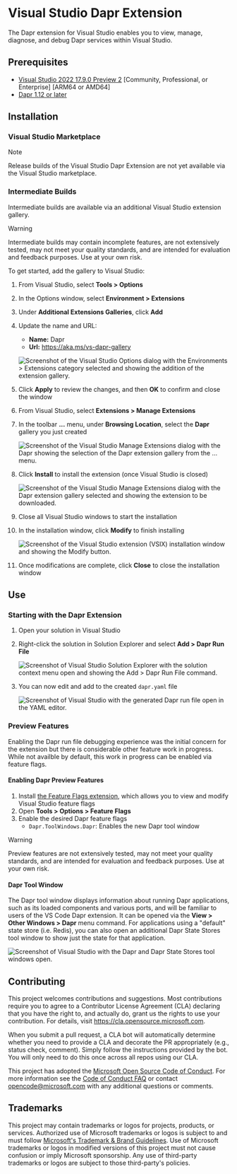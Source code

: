 # Visual Studio Dapr Extension

The Dapr extension for Visual Studio enables you to view, manage, diagnose, and debug Dapr services within Visual Studio.

## Prerequisites

* [Visual Studio 2022 17.9.0 Preview 2](https://learn.microsoft.com/en-us/visualstudio/releases/2022/release-notes-preview) [Community, Professional, or Enterprise] [ARM64 or AMD64]
* [Dapr 1.12 or later](https://dapr.io)

## Installation

### Visual Studio Marketplace

> [!NOTE]
> Release builds of the Visual Studio Dapr Extension are not yet available via the Visual Studio marketplace.

### Intermediate Builds

Intermediate builds are available via an additional Visual Studio extension gallery.

> [!WARNING]
> Intermediate builds may contain incomplete features, are not extensively tested, may not meet your quality standards, and are intended for evaluation and feedback purposes. Use at your own risk.

To get started, add the gallery to Visual Studio:

1. From Visual Studio, select **Tools > Options**
1. In the Options window, select **Environment > Extensions**
1. Under **Additional Extensions Galleries**, click **Add**
1. Update the name and URL:

   * **Name:** Dapr
   * **Url:** https://aka.ms/vs-dapr-gallery

   ![Screenshot of the Visual Studio Options dialog with the Environments > Extensions category selected and showing the addition of the extension gallery.](assets/readme/VisualStudioOptionsExtensions.png)

1. Click **Apply** to review the changes, and then **OK** to confirm and close the window
1. From Visual Studio, select **Extensions > Manage Extensions**
1. In the toolbar **...** menu, under **Browsing Location**, select the **Dapr** gallery you just created

   ![Screenshot of the Visual Studio Manage Extensions dialog with the Dapr showing the selection of the Dapr extension gallery from the ... menu.](assets/readme/VisualStudioSelectDaprGallery.png)

1. Click **Install** to install the extension (once Visual Studio is closed)

   ![Screenshot of the Visual Studio Manage Extensions dialog with the Dapr extension gallery selected and showing the extension to be downloaded.](assets/readme/VisualStudioManageExtensions.png)

1. Close all Visual Studio windows to start the installation
1. In the installation window, click **Modify** to finish installing

   ![Screenshot of the Visual Studio extension (VSIX) installation window and showing the Modify button.](assets/readme/VisualStudioExtensionInstallation.png)

1. Once modifications are complete, click **Close** to close the installation window

## Use

### Starting with the Dapr Extension

1. Open your solution in Visual Studio
1. Right-click the solution in Solution Explorer and select **Add > Dapr Run File**

   ![Screenshot of Visual Studio Solution Explorer with the solution context menu open and showing the Add > Dapr Run File command.](assets/readme/SolutionAddDaprRunFile.png)

1. You can now edit and add to the created `dapr.yaml` file

   ![Screenshot of Visual Studio with the generated Dapr run file open in the YAML editor.](assets/readme/EditDaprRunFile.png)

### Preview Features

Enabling the Dapr run file debugging experience was the initial concern for the extension but there is considerable other feature work in progress. While not availble by default, this work in progress can be enabled via feature flags.

#### Enabling Dapr Preview Features

1. Install [the Feature Flags extension](https://marketplace.visualstudio.com/items?itemName=PaulHarrington.FeatureFlagsPreview), which allows you to view and modify Visual Studio feature flags
1. Open **Tools > Options > Feature Flags**
1. Enable the desired Dapr feature flags
   - `Dapr.ToolWindows.Dapr`: Enables the new Dapr tool window

> [!WARNING]
> Preview features are not extensively tested, may not meet your quality standards, and are intended for evaluation and feedback purposes. Use at your own risk.

#### Dapr Tool Window

The Dapr tool window displays information about running Dapr applications, such as its loaded components and various ports, and will be familiar to users of the VS Code Dapr extension. It can be opened via the **View > Other Windows > Dapr** menu command. For applications using a "default" state store (i.e. Redis), you can also open an additional Dapr State Stores tool window to show just the state for that application.

   ![Screenshot of Visual Studio with the Dapr and Dapr State Stores tool windows open.](assets/readme/DaprToolWindow.png)


## Contributing

This project welcomes contributions and suggestions.  Most contributions require you to agree to a
Contributor License Agreement (CLA) declaring that you have the right to, and actually do, grant us
the rights to use your contribution. For details, visit https://cla.opensource.microsoft.com.

When you submit a pull request, a CLA bot will automatically determine whether you need to provide
a CLA and decorate the PR appropriately (e.g., status check, comment). Simply follow the instructions
provided by the bot. You will only need to do this once across all repos using our CLA.

This project has adopted the [Microsoft Open Source Code of Conduct](https://opensource.microsoft.com/codeofconduct/).
For more information see the [Code of Conduct FAQ](https://opensource.microsoft.com/codeofconduct/faq/) or
contact [opencode@microsoft.com](mailto:opencode@microsoft.com) with any additional questions or comments.

## Trademarks

This project may contain trademarks or logos for projects, products, or services. Authorized use of Microsoft 
trademarks or logos is subject to and must follow 
[Microsoft's Trademark & Brand Guidelines](https://www.microsoft.com/en-us/legal/intellectualproperty/trademarks/usage/general).
Use of Microsoft trademarks or logos in modified versions of this project must not cause confusion or imply Microsoft sponsorship.
Any use of third-party trademarks or logos are subject to those third-party's policies.
